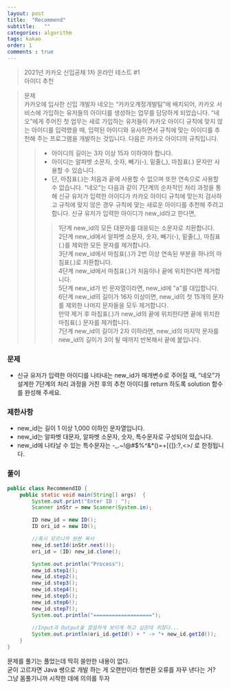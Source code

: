 ```yaml
---
layout: post 
title:  "Recommend"
subtitle:   ""
categories: algorithm
tags: kakao
order: 1
comments : true
---
```

> 2021년 카카오 신입공채 1차 온라인 테스트 #1  
> 아이디 추천

> 문제    
> 카카오에 입사한 신입 개발자 네오는 “카카오계정개발팀”에 배치되어, 카카오 서비스에 가입하는 유저들의 아이디를 생성하는 업무를 담당하게 되었습니다. “네오”에게 주어진 첫 업무는 새로 가입하는 유저들이 카카오 아이디 규칙에 맞지 않는 아이디를 입력했을 때, 입력된 아이디와 유사하면서 규칙에 맞는 아이디를 추천해 주는 프로그램을 개발하는 것입니다.
다음은 카카오 아이디의 규칙입니다.
>> - 아이디의 길이는 3자 이상 15자 이하여야 합니다.     
>> - 아이디는 알파벳 소문자, 숫자, 빼기(-), 밑줄(_), 마침표(.) 문자만 사용할 수 있습니다.   
>> - 단, 마침표(.)는 처음과 끝에 사용할 수 없으며 또한 연속으로 사용할 수 없습니다.
“네오”는 다음과 같이 7단계의 순차적인 처리 과정을 통해 신규 유저가 입력한 아이디가 카카오 아이디 규칙에 맞는지 검사하고 규칙에 맞지 않은 경우 규칙에 맞는 새로운 아이디를 추천해 주려고 합니다.
신규 유저가 입력한 아이디가 new_id라고 한다면,       
>>> 1단계 new_id의 모든 대문자를 대응되는 소문자로 치환합니다.        
>>> 2단계 new_id에서 알파벳 소문자, 숫자, 빼기(-), 밑줄(_), 마침표(.)를 제외한 모든 문자를 제거합니다.       
>>> 3단계 new_id에서 마침표(.)가 2번 이상 연속된 부분을 하나의 마침표(.)로 치환합니다.       
>>> 4단계 new_id에서 마침표(.)가 처음이나 끝에 위치한다면 제거합니다.       
>>> 5단계 new_id가 빈 문자열이라면, new_id에 "a"를 대입합니다.       
>>> 6단계 new_id의 길이가 16자 이상이면, new_id의 첫 15개의 문자를 제외한 나머지 문자들을 모두 제거합니다.     
만약 제거 후 마침표(.)가 new_id의 끝에 위치한다면 끝에 위치한 마침표(.) 문자를 제거합니다.       
>>> 7단계 new_id의 길이가 2자 이하라면, new_id의 마지막 문자를 new_id의 길이가 3이 될 때까지 반복해서 끝에 붙입니다.     

### 문제
 - 신규 유저가 입력한 아이디를 나타내는 new_id가 매개변수로 주어질 때, “네오”가 설계한 7단계의 처리 과정을 거친 후의 추천 아이디를 return 하도록 solution 함수를 완성해 주세요.      
### 제한사항
 - new_id는 길이 1 이상 1,000 이하인 문자열입니다.
 - new_id는 알파벳 대문자, 알파벳 소문자, 숫자, 특수문자로 구성되어 있습니다.
 - new_id에 나타날 수 있는 특수문자는 -_.~!@#$%^&*()=+[{]}:?,<>/ 로 한정됩니다.

### 풀이
~~~ java
public class RecommendID {
    public static void main(String[] args)  {
        System.out.print("Enter ID : ");
        Scanner inStr = new Scanner(System.in);

        ID new_id = new ID();
        ID ori_id = new ID();

        //혹시 모르니까 원본 복사
        new_id.setId(inStr.next());
        ori_id = (ID) new_id.clone();

        System.out.println("Process");
        new_id.step1();
        new_id.step2();
        new_id.step3();
        new_id.step4();
        new_id.step5();
        new_id.step6();
        new_id.step7();
        System.out.println("===================");
        
        //Input과 Output을 깔끔하게 보이게 하고 싶은데 귀찮다...
        System.out.println(ori_id.getId() + " -> "+ new_id.getId());
    }
}
~~~
문제를 풀기는 풀었는데 딱히 쓸만한 내용이 없다.     
굳이 고르자면 Java 쌩으로 개발 하는 게 오랜만이라 형변환 오류를 자꾸 낸다는 거?     
그냥 몸풀기니까 시작한 데에 의의를 두자

